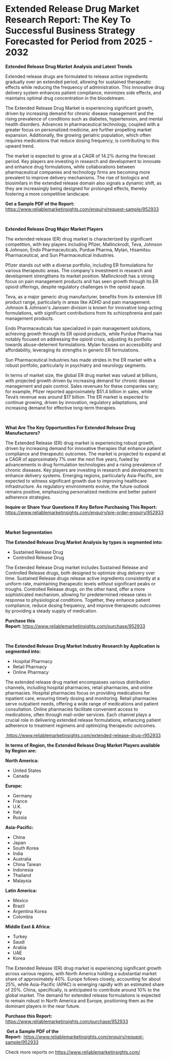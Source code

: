 <p><h1>Extended Release Drug Market Research Report: The Key To Successful Business Strategy Forecasted for Period from 2025 - 2032</h1></p><p><strong>Extended Release Drug Market Analysis and Latest Trends</strong></p>
<p><p>Extended release drugs are formulated to release active ingredients gradually over an extended period, allowing for sustained therapeutic effects while reducing the frequency of administration. This innovative drug delivery system enhances patient compliance, minimizes side effects, and maintains optimal drug concentration in the bloodstream.</p><p>The Extended Release Drug Market is experiencing significant growth, driven by increasing demand for chronic disease management and the rising prevalence of conditions such as diabetes, hypertension, and mental health disorders. Advances in pharmaceutical technology, coupled with a greater focus on personalized medicine, are further propelling market expansion. Additionally, the growing geriatric population, which often requires medications that reduce dosing frequency, is contributing to this upward trend.</p><p>The market is expected to grow at a CAGR of 14.2% during the forecast period. Key players are investing in research and development to innovate and enhance drug formulations, while collaborations between pharmaceutical companies and technology firms are becoming more prevalent to improve delivery mechanisms. The rise of biologics and biosimilars in the extended release domain also signals a dynamic shift, as they are increasingly being designed for prolonged effects, thereby fostering a more competitive landscape.</p></p>
<p><strong>Get a Sample PDF of the Report:&nbsp;</strong> <a href="https://www.reliablemarketinsights.com/enquiry/request-sample/952933?utm_campaign=2535&utm_medium=2&utm_source=Github&utm_content=ia&utm_term=07032025&utm_id=extended-release-drug">https://www.reliablemarketinsights.com/enquiry/request-sample/952933</a></p>
<p>&nbsp;</p>
<p><strong>Extended Release Drug Major Market Players</strong></p>
<p><p>The extended release (ER) drug market is characterized by significant competition, with key players including Pfizer, Mallinckrodt, Teva, Johnson & Johnson, Endo Pharmaceuticals, Purdue Pharma, Mylan, Hisamitsu Pharmaceutical, and Sun Pharmaceutical Industries. </p><p>Pfizer stands out with a diverse portfolio, including ER formulations for various therapeutic areas. The company's investment in research and development strengthens its market position. Mallinckrodt has a strong focus on pain management products and has seen growth through its ER opioid offerings, despite regulatory challenges in the opioid space.</p><p>Teva, as a major generic drug manufacturer, benefits from its extensive ER product range, particularly in areas like ADHD and pain management. Johnson & Johnson's Janssen division is known for innovative long-acting formulations, with significant contributions from its schizophrenia and pain management products.</p><p>Endo Pharmaceuticals has specialized in pain management solutions, achieving growth through its ER opioid products, while Purdue Pharma has notably focused on addressing the opioid crisis, adjusting its portfolio towards abuse-deterrent formulations. Mylan focuses on accessibility and affordability, leveraging its strengths in generic ER formulations.</p><p>Sun Pharmaceutical Industries has made strides in the ER market with a robust portfolio, particularly in psychiatry and neurology segments.</p><p>In terms of market size, the global ER drug market was valued at billions, with projected growth driven by increasing demand for chronic disease management and pain control. Sales revenues for these companies vary; for example, Pfizer reported approximately $51.4 billion in sales, while Teva’s revenue was around $17 billion. The ER market is expected to continue growing, driven by innovation, regulatory adaptations, and increasing demand for effective long-term therapies.</p></p>
<p>&nbsp;</p>
<p><strong>What Are The Key Opportunities For Extended Release Drug Manufacturers?</strong></p>
<p><p>The Extended Release (ER) drug market is experiencing robust growth, driven by increasing demand for innovative therapies that enhance patient compliance and therapeutic outcomes. The market is projected to expand at a CAGR of approximately 7% over the next five years, fueled by advancements in drug formulation technologies and a rising prevalence of chronic diseases. Key players are investing in research and development to enhance delivery systems. Emerging regions, particularly Asia-Pacific, are expected to witness significant growth due to improving healthcare infrastructure. As regulatory environments evolve, the future outlook remains positive, emphasizing personalized medicine and better patient adherence strategies.</p></p>
<p><strong>Inquire or Share Your Questions If Any Before Purchasing This Report:</strong> <a href="https://www.reliablemarketinsights.com/enquiry/pre-order-enquiry/952933?utm_campaign=2535&utm_medium=2&utm_source=Github&utm_content=ia&utm_term=07032025&utm_id=extended-release-drug">https://www.reliablemarketinsights.com/enquiry/pre-order-enquiry/952933</a></p>
<p>&nbsp;</p>
<p><strong>Market Segmentation</strong></p>
<p><strong>The Extended Release Drug Market Analysis by types is segmented into:</strong></p>
<p><ul><li>Sustained Release Drug</li><li>Controlled Release Drug</li></ul></p>
<p><p>The Extended Release Drug market includes Sustained Release and Controlled Release drugs, both designed to optimize drug delivery over time. Sustained Release drugs release active ingredients consistently at a uniform rate, maintaining therapeutic levels without significant peaks or troughs. Controlled Release drugs, on the other hand, offer a more sophisticated mechanism, allowing for predetermined release rates in response to physiological conditions. Together, they enhance patient compliance, reduce dosing frequency, and improve therapeutic outcomes by providing a steady supply of medication.</p></p>
<p><strong>Purchase this Report:&nbsp;</strong><a href="https://www.reliablemarketinsights.com/purchase/952933?utm_campaign=2535&utm_medium=2&utm_source=Github&utm_content=ia&utm_term=07032025&utm_id=extended-release-drug">https://www.reliablemarketinsights.com/purchase/952933</a></p>
<p>&nbsp;</p>
<p><strong>The Extended Release Drug Market Industry Research by Application is segmented into:</strong></p>
<p><ul><li>Hospital Pharmacy</li><li>Retail Pharmacy</li><li>Online Pharmacy</li></ul></p>
<p><p>The extended release drug market encompasses various distribution channels, including hospital pharmacies, retail pharmacies, and online pharmacies. Hospital pharmacies focus on providing medications for inpatient care, ensuring timely dosing and monitoring. Retail pharmacies serve outpatient needs, offering a wide range of medications and patient consultation. Online pharmacies facilitate convenient access to medications, often through mail-order services. Each channel plays a crucial role in delivering extended release formulations, enhancing patient adherence to treatment regimens and optimizing therapeutic outcomes.</p></p>
<p><a href="https://www.reliablemarketinsights.com/extended-release-drug-r952933?utm_campaign=2535&utm_medium=2&utm_source=Github&utm_content=ia&utm_term=07032025&utm_id=extended-release-drug">&nbsp;https://www.reliablemarketinsights.com/extended-release-drug-r952933</a></p>
<p><strong>In terms of Region, the Extended Release Drug Market Players available by Region are:</strong></p>
<p>
    <p> <strong> North America: </strong>
        <ul>
            <li>United States</li>
            <li>Canada</li>
        </ul>
        </p> 
    <p> <strong> Europe: </strong>
        <ul>
            <li>Germany</li>
            <li>France</li>
            <li>U.K.</li>
            <li>Italy</li>
            <li>Russia</li>
        </ul>
        </p> 
    <p> <strong> Asia-Pacific: </strong>
        <ul>
            <li>China</li>
            <li>Japan</li>
            <li>South Korea</li>
            <li>India</li>
            <li>Australia</li>
            <li>China Taiwan</li>
            <li>Indonesia</li>
            <li>Thailand</li>
            <li>Malaysia</li>
        </ul>
        </p> 
    <p> <strong> Latin America: </strong>
        <ul>
            <li>Mexico</li>
            <li>Brazil</li>
            <li>Argentina Korea</li>
            <li>Colombia</li>
        </ul>
        </p> 
    <p> <strong> Middle East & Africa: </strong>
        <ul>
            <li>Turkey</li>
            <li>Saudi</li>
            <li>Arabia</li>
            <li>UAE</li>
            <li>Korea</li>
        </ul>
    </p>
    </p>
<p><p>The Extended Release (ER) drug market is experiencing significant growth across various regions, with North America holding a substantial market share of approximately 40%. Europe follows closely, accounting for about 25%, while Asia-Pacific (APAC) is emerging rapidly with an estimated share of 20%. China, specifically, is anticipated to contribute around 10% to the global market. The demand for extended release formulations is expected to remain robust in North America and Europe, positioning them as the dominant players in the near future.</p></p>
<p><strong>Purchase this Report: </strong><a href="https://www.reliablemarketinsights.com/purchase/952933?utm_campaign=2535&utm_medium=2&utm_source=Github&utm_content=ia&utm_term=07032025&utm_id=extended-release-drug">https://www.reliablemarketinsights.com/purchase/952933</a></p>
<p>&nbsp;<strong>Get a Sample PDF of the Report:&nbsp;&nbsp;</strong><a href="https://www.reliablemarketinsights.com/enquiry/request-sample/952933?utm_campaign=2535&utm_medium=2&utm_source=Github&utm_content=ia&utm_term=07032025&utm_id=extended-release-drug">https://www.reliablemarketinsights.com/enquiry/request-sample/952933</a></p>
<p><strong></strong></p>
<p>Check more reports on <a href="https://www.reliablemarketinsights.com/?utm_campaign=2535&utm_medium=2&utm_source=Github&utm_content=ia&utm_term=07032025&utm_id=extended-release-drug">https://www.reliablemarketinsights.com/</a></p>